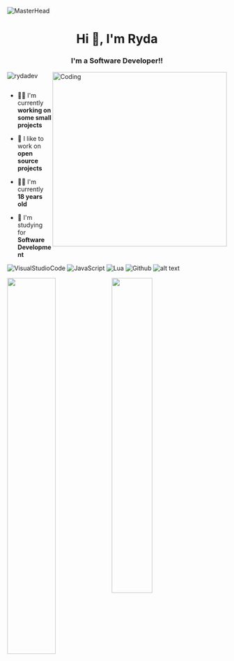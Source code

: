 ![MasterHead](https://raw.githubusercontent.com/PolarBearGG/PolarBearGG/master/web-developer.gif)
<h1 align="center">Hi 👋, I'm Ryda</h1>
<h3 align="center">I'm a Software Developer!!</h3>
<img align="right" alt="Coding" width="400" src="https://cdn.dribbble.com/users/1162077/screenshots/3848914/programmer.gif">


<p align="left"> <img src="https://komarev.com/ghpvc/?username=rydadev&label=Profile%20views&color=0e75b6&style=flat" alt="rydadev" /> </p>

<p align="left"> <a href="https://twitter.com/" target="blank"><img src="https://img.shields.io/twitter/follow/?logo=twitter&style=for-the-badge" alt="" /></a> </p>

- 👨‍💻 I'm currently **working on some small projects**

- 📖 I like to work on **open source projects** 

- 🙋‍♂️ I'm currently **18 years old**

- 🏫 I'm studying for **Software Development**

![VisualStudioCode](https://img.shields.io/badge/visualstudiocode-5865F2?style=for-the-badge&logo=visualstudiocode&logoColor=white) ![JavaScript](https://img.shields.io/badge/javascript-%23323330.svg?style=for-the-badge&logo=javascript&logoColor=%23F7DF1E) ![Lua](https://img.shields.io/badge/lua-%23007ACC.svg?style=for-the-badge&logo=lua&logoColor=white) ![Github](https://img.shields.io/badge/github-3670A0?style=for-the-badge&logo=github&logoColor=ffdd54) ![  alt text  ](https://img.shields.io/badge/Discord-ryda.nl-5865F2?style=for-the-badge&logo=Discord)

<img align="left" width="47%" src="https://github-readme-stats.vercel.app/api?username=rydadev&show_icons=true&theme=merko" />

<img align="left" width="43%" src="https://github-readme-stats.vercel.app/api/top-langs/?username=anuraghazra&layout=compact" />
